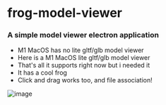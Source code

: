 # frog-model-viewer
### A simple model viewer electron application
- M1 MacOS has no lite gltf/glb model viewer
- Here is a M1 MacOS lite gltf/glb model viewer
- That's all it supports right now but i needed it
- It has a cool frog
- Click and drag works too, and file association!

![image](https://user-images.githubusercontent.com/527951/117401595-de3f7d00-aed2-11eb-9c66-31c2801edbc0.png)
